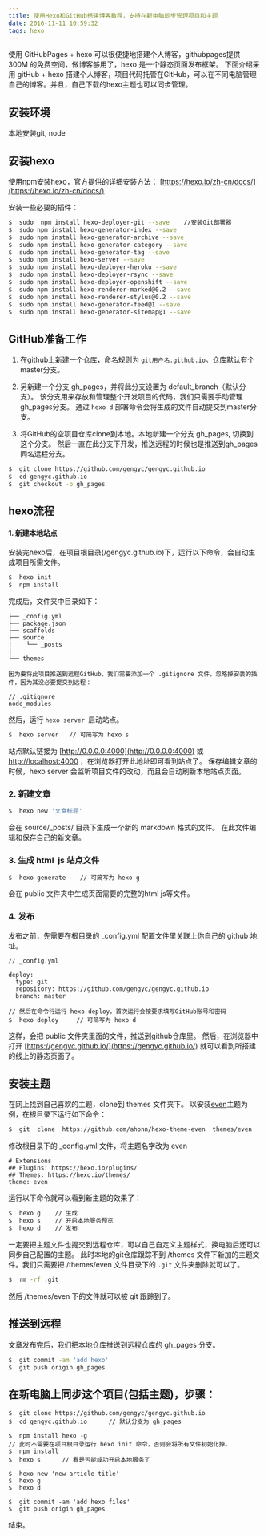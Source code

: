 ```yaml
---
title: 使用Hexo和GitHub搭建博客教程，支持在新电脑同步管理项目和主题
date: 2016-11-11 10:59:32
tags: hexo
---
```


使用 GitHubPages + hexo 可以很便捷地搭建个人博客，githubpages提供 300M 的免费空间，做博客够用了，hexo 是一个静态页面发布框架。
下面介绍采用 gitHub + hexo 搭建个人博客，项目代码托管在GitHub，可以在不同电脑管理自己的博客。并且，自己下载的hexo主题也可以同步管理。

<!-- more -->

## 安装环境
本地安装git, node

## 安装hexo
使用npm安装hexo，官方提供的详细安装方法：
[https://hexo.io/zh-cn/docs/](https://hexo.io/zh-cn/docs/)

安装一些必要的插件：
```bash
$  sudo  npm install hexo-deployer-git --save    //安装Git部署器
$  sudo npm install hexo-generator-index --save 
$  sudo npm install hexo-generator-archive --save 
$  sudo npm install hexo-generator-category --save 
$  sudo npm install hexo-generator-tag --save 
$  sudo npm install hexo-server --save 
$  sudo npm install hexo-deployer-heroku --save 
$  sudo npm install hexo-deployer-rsync --save 
$  sudo npm install hexo-deployer-openshift --save 
$  sudo npm install hexo-renderer-marked@0.2 --save 
$  sudo npm install hexo-renderer-stylus@0.2 --save 
$  sudo npm install hexo-generator-feed@1 --save 
$  sudo npm install hexo-generator-sitemap@1 --save
```

## GitHub准备工作

1. 在github上新建一个仓库，命名规则为 `git用户名.github.io`。仓库默认有个master分支。

2. 另新建一个分支 gh_pages，并将此分支设置为 default_branch（默认分支）。
该分支用来存放和管理整个开发项目的代码，我们只需要手动管理gh_pages分支。
通过 `hexo d` 部署命令会将生成的文件自动提交到master分支。

3. 将GitHub的空项目仓库clone到本地。本地新建一个分支 gh_pages, 切换到这个分支。
然后一直在此分支下开发，推送远程的时候也是推送到gh_pages同名远程分支。

```bash
$  git clone https://github.com/gengyc/gengyc.github.io
$  cd gengyc.github.io
$  git checkout -b gh_pages
```

## hexo流程

#### 1. 新建本地站点
安装完hexo后，在项目根目录(/gengyc.github.io)下，运行以下命令，会自动生成项目所需文件。
```bash
$  hexo init
$  npm install
```
完成后，文件夹中目录如下：
```
├── _config.yml
├── package.json
├── scaffolds
├── source
|    └── _posts
|
└── themes

因为要将此项目推送到远程GitHub，我们需要添加一个 .gitignore 文件，忽略掉安装的插件，因为其没必要提交到远程：

// .gitignore
node_modules
```

然后，运行 `hexo server `启动站点。

```bash
$  hexo server   // 可简写为 hexo s
```

站点默认链接为 [http://0.0.0.0:4000](http://0.0.0.0:4000)  或 [http://localhost:4000](http://localhost:4000) ，在浏览器打开此地址即可看到站点了。
保存编辑文章的时候，hexo server 会监听项目文件的改动，而且会自动刷新本地站点页面。

### 2. 新建文章

```bash
$  hexo new '文章标题'
```

会在 source/_posts/ 目录下生成一个新的 markdown 格式的文件。
在此文件编辑和保存自己的新文章。

### 3. 生成 html  js 站点文件

```bash
$  hexo generate    // 可简写为 hexo g
```

会在 public 文件夹中生成页面需要的完整的html js等文件。

### 4. 发布

发布之前，先需要在根目录的 _config.yml 配置文件里关联上你自己的 github 地址。


```
// _config.yml

deploy:
  type: git
  repository: https://github.com/gengyc/gengyc.github.io
  branch: master

// 然后在命令行运行 hexo deploy，首次运行会按要求填写GitHub账号和密码
$  hexo deploy     // 可简写为 hexo d
```

这样，会把 public 文件夹里面的文件，推送到github仓库里。
然后，在浏览器中打开 [https://gengyc.github.io/](https://gengyc.github.io/) 就可以看到所搭建的线上的静态页面了。



## 安装主题
在网上找到自己喜欢的主题，clone到 themes 文件夹下。
以安装[even](https://github.com/ahonn/hexo-theme-even)主题为例，在根目录下运行如下命令：


```bash
$  git  clone  https://github.com/ahonn/hexo-theme-even  themes/even
```

修改根目录下的 _config.yml 文件，将主题名字改为 even


```
# Extensions
## Plugins: https://hexo.io/plugins/
## Themes: https://hexo.io/themes/
theme: even
```

运行以下命令就可以看到新主题的效果了：

```bash
$  hexo g    // 生成
$  hexo s    // 开启本地服务预览
$  hexo d    // 发布
```

一定要把主题文件也提交到远程仓库，可以自己自定义主题样式，换电脑后还可以同步自己配置的主题。
此时本地的git仓库跟踪不到 /themes 文件下新加的主题文件。我们只需要把 /themes/even 文件目录下的 `.git` 文件夹删除就可以了。


```bash
$  rm -rf .git
```
然后 /themes/even 下的文件就可以被 git 跟踪到了。


## 推送到远程


文章发布完后，我们把本地仓库推送到远程仓库的 gh_pages 分支。


```bash
$  git commit -am 'add hexo'
$  git push origin gh_pages
```


## 在新电脑上同步这个项目(包括主题)，步骤：


```
$  git clone https://github.com/gengyc/gengyc.github.io
$  cd gengyc.github.io      // 默认分支为 gh_pages

$  npm install hexo -g
// 此时不需要在项目根目录运行 hexo init 命令，否则会将所有文件初始化掉。
$  npm install
$  hexo s      // 看是否能成功开启本地服务了

$  hexo new 'new article title'
$  hexo g
$  hexo d

$  git commit -am 'add hexo files'
$  git push origin gh_pages
```

结束。

